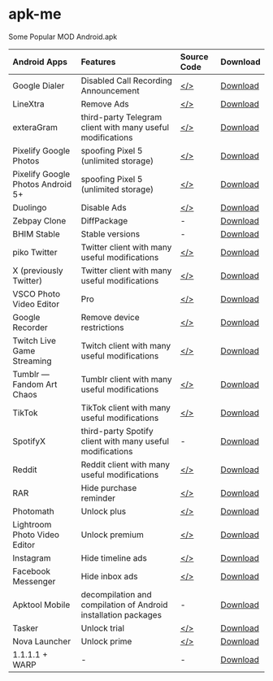 # apk-me
Some Popular MOD Android.apk

Android Apps|Features|Source Code|Download
:----|:----|:----|:----
Google Dialer|Disabled Call Recording Announcement|[</>](https://github.com/Xposed-Modules-Repo/io.github.vvb2060.callrecording/)|[Download](https://github.com/arghya339/apk-me/releases?q=Phone+by+Google&expanded=true)
LineXtra|Remove Ads|[</>](https://github.com/yagiyuu/LineXtra/)|[Download](https://github.com/arghya339/apk-me/releases?q=LineXtra&expanded=true)
exteraGram|third-party Telegram client with many useful modifications|[</>](https://github.com/exteraSquad/exteraGram)|[Download](https://github.com/arghya339/apk-me/releases?q=exteraGram&expanded=true)
Pixelify Google Photos|spoofing Pixel 5 (unlimited storage)|[</>](https://github.com/ReVanced/revanced-patches/tree/main/src/main/kotlin/app/revanced/patches/googlephotos)|[Download](https://github.com/arghya339/apk-me/releases?q=PixelifyUnGoogledPhotos&expanded=true)
Pixelify Google Photos Android 5+|spoofing Pixel 5 (unlimited storage)|[</>](https://github.com/ReVanced/revanced-patches/tree/main/src/main/kotlin/app/revanced/patches/googlephotos)|[Download](https://github.com/arghya339/apk-me/releases?q=PixelifyUnGoogledPhotos+A5&expanded=true)
Duolingo|Disable Ads|[</>](https://github.com/ReVanced/revanced-patches/tree/main/src/main/kotlin/app/revanced/patches/duolingo)|[Download](https://github.com/arghya339/apk-me/releases?q=Duolingo&expanded=true)
Zebpay Clone|DiffPackage|-|[Download](https://github.com/arghya339/apk-me/releases?q=Zebpay+DiffPackage&expanded=true)
BHIM Stable|Stable versions|-|[Download](https://github.com/arghya339/apk-me/releases?q=BHIM+Stable&expanded=true)
piko Twitter|Twitter client with many useful modifications|[</>](https://github.com/crimera/piko)|[Download](https://github.com/arghya339/apk-me/releases?q=piko-Twitter&expanded=true)
X (previously Twitter)|Twitter client with many useful modifications|[</>](https://github.com/ReVanced/revanced-patches/tree/main/src/main/kotlin/app/revanced/patches/twitter)|[Download](https://github.com/arghya339/apk-me/releases?q=X-previously-Twitter&expanded=true)
VSCO Photo Video Editor|Pro|[</>](https://github.com/ReVanced/revanced-patches/tree/main/src/main/kotlin/app/revanced/patches/vsco/misc/pro)|[Download](https://github.com/arghya339/apk-me/releases?q=VSCO-Photo-Video-Editor&expanded=true)
Google Recorder|Remove device restrictions|[</>](https://github.com/ReVanced/revanced-patches/tree/main/src/main/kotlin/app/revanced/patches/googlerecorder/restrictions)|[Download](https://github.com/arghya339/apk-me/releases?q=UnGoogledRecorder&expanded=true)
Twitch Live Game Streaming|Twitch client with many useful modifications|[</>](https://github.com/ReVanced/revanced-patches/tree/main/src/main/kotlin/app/revanced/patches/twitch)|[Download](https://github.com/arghya339/apk-me/releases?q=Twitch-Live-Game-Streaming&expanded=true)
Tumblr — Fandom Art Chaos|Tumblr client with many useful modifications|[</>](https://github.com/ReVanced/revanced-patches/tree/main/src/main/kotlin/app/revanced/patches/tumblr)|[Download](https://github.com/arghya339/apk-me/releases?q=Tumblr%E2%80%94Fandom-Art-Chaos&expanded=true)
TikTok|TikTok client with many useful modifications|[</>](https://github.com/ReVanced/revanced-patches/tree/main/src/main/kotlin/app/revanced/patches/tiktok)|[Download](https://github.com/arghya339/apk-me/releases?q=TikTok&expanded=true)
SpotifyX|third-party Spotify client with many useful modifications|-|[Download](https://github.com/arghya339/apk-me/releases?q=SpotifyX&expanded=true)
Reddit|Reddit client with many useful modifications|[</>](https://github.com/inotia00/revanced-patches/tree/revanced-extended/patches/src/main/kotlin/app/revanced/patches/reddit)|[Download](https://github.com/arghya339/apk-me/releases?q=Reddit&expanded=true)
RAR|Hide purchase reminder|[</>](https://github.com/ReVanced/revanced-patches/tree/main/src/main/kotlin/app/revanced/patches/rar/misc/annoyances/purchasereminder)|[Download](https://github.com/arghya339/apk-me/releases?q=RAR&expanded=true)
Photomath|Unlock plus|[</>](https://github.com/ReVanced/revanced-patches/tree/main/src/main/kotlin/app/revanced/patches/photomath)|[Download](https://github.com/arghya339/apk-me/releases?q=Photomath&expanded=true)
Lightroom Photo Video Editor|Unlock premium|[</>](https://github.com/ReVanced/revanced-patches/tree/main/src/main/kotlin/app/revanced/patches/lightroom/misc)|[Download](https://github.com/arghya339/apk-me/releases?q=Lightroom-Photo-Video-Editor&expanded=true)
Instagram|Hide timeline ads|[</>](https://github.com/ReVanced/revanced-patches/tree/main/src/main/kotlin/app/revanced/patches/instagram/patches)|[Download](https://github.com/arghya339/apk-me/releases?q=Instagram&expanded=true)
Facebook Messenger|Hide inbox ads|[</>](https://github.com/ReVanced/revanced-patches/tree/main/src/main/kotlin/app/revanced/patches/messenger)|[Download](https://github.com/arghya339/apk-me/releases?q=Facebook-Messenger&expanded=true)
Apktool Mobile|decompilation and compilation of Android installation packages|-|[Download](https://github.com/arghya339/apk-me/releases?q=Apktool&expanded=true)
Tasker|Unlock trial|[</>](https://github.com/indrastorms/Dropped-Patches/)|[Download](https://github.com/arghya339/apk-me/releases?q=Tasker&expanded=true)
Nova Launcher|Unlock prime|[</>](https://github.com/indrastorms/Dropped-Patches/)|[Download](https://github.com/arghya339/apk-me/releases?q=Nova+Launcher&expanded=true)
1.1.1.1 + WARP|-|-|[Download](https://github.com/arghya339/apk-me/releases?q=1.1.1.1&expanded=true)
